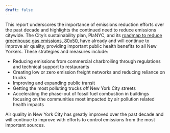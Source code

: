 ```yaml
---
draft: false
---
```

This report underscores the importance of emissions reduction efforts over the past decade and highlights the continued need to reduce emissions citywide. The City’s sustainability plan, PlaNYC, and its [roadmap to reduce greenhouse gas emissions, 80x50](https://www.nyc.gov/assets/sustainability/downloads/pdf/publications/New%20York%20City's%20Roadmap%20to%2080%20x%2050_Final.pdf), have already and will continue to improve air quality, providing important public health benefits to all New Yorkers. These strategies and measures
include:
- Reducing emissions from commercial charbroiling through regulations and technical support to restaurants
- Creating low or zero emission freight networks and reducing reliance on trucks
- Improving and expanding public transit
- Getting the most polluting trucks off New York City streets
- Accelerating the phase-out of fossil fuel combustion in buildings focusing on the communities most impacted by air pollution related health impacts

Air quality in New York City has greatly improved over the past decade and will continue to improve with efforts to control emissions from the most important sources.